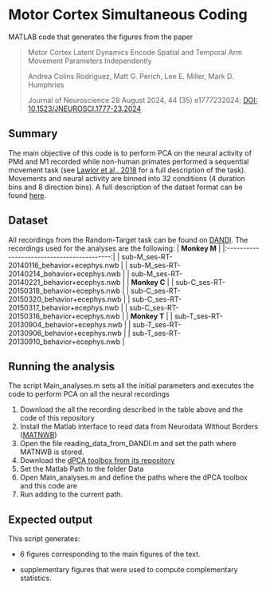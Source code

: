 # Motor Cortex Simultaneous Coding
 MATLAB code that generates the figures from the paper
 
> Motor Cortex Latent Dynamics Encode Spatial and Temporal Arm Movement Parameters Independently
> 
> Andrea Colins Rodriguez, Matt G. Perich, Lee E. Miller, Mark D. Humphries
> 
> Journal of Neuroscience 28 August 2024, 44 (35) e1777232024; [DOI: 10.1523/JNEUROSCI.1777-23.2024](https://www.jneurosci.org/content/44/35/e1777232024)

## Summary

The main objective of this code is to perform PCA on the neural activity of PMd and M1 recorded while non-human primates performed a sequential movement task (see [Lawlor et al,. 2018](https://doi.org/10.1007/s10827-018-0696-6) for a full description of the task). 
Movements and neural activity are binned into 32 conditions (4 duration bins and 8 direction bins). 
A full description of the datset format can be found [here](http://crcns.org/data-sets/motor-cortex/pmd-1). 


## Dataset

All recordings from the Random-Target task can be found on [DANDI](https://dandiarchive.org/dandiset/000688/draft). The recordings used for the analyses are the following:
|                **Monkey M**                |
|:------------------------------------------:|
| sub-M_ses-RT-20140116_behavior+ecephys.nwb |
| sub-M_ses-RT-20140214_behavior+ecephys.nwb |
| sub-M_ses-RT-20140221_behavior+ecephys.nwb |
|                **Monkey C**                |
| sub-C_ses-RT-20150318_behavior+ecephys.nwb |
| sub-C_ses-RT-20150320_behavior+ecephys.nwb |
| sub-C_ses-RT-20150317_behavior+ecephys.nwb |
| sub-C_ses-RT-20150316_behavior+ecephys.nwb |
|                **Monkey T**                |
| sub-T_ses-RT-20130904_behavior+ecephys.nwb |
| sub-T_ses-RT-20130906_behavior+ecephys.nwb |
| sub-T_ses-RT-20130910_behavior+ecephys.nwb |

## Running the analysis

The script Main_analyses.m sets all the initial parameters and executes the code to perform PCA on all the neural recordings

1) Download the all the recording described in the table above and the code of this repository
2) Install the Matlab interface to read data from Neurodata Without Borders ([MATNWB](https://github.com/NeurodataWithoutBorders/matnwb))
3) Open the file reading_data_from_DANDI.m and set the path where MATNWB is stored.
4) Download the [dPCA toolbox from its repository](https://github.com/machenslab/dPCA)
5) Set the Matlab Path to the folder Data
6) Open Main_analyses.m and define the paths where the dPCA toolbox and this code are
7) Run adding to the current path.

## Expected output

This script generates:

- 6 figures corresponding to the main figures of the text.

- supplementary figures that were used to compute complementary statistics.
